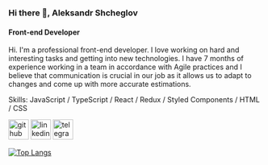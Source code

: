 ### Hi there 👋, Aleksandr Shcheglov
#### Front-end Developer 

Hi. I'm a professional front-end developer. I love working on hard and interesting tasks and getting into new technologies. I have 7 months of experience working in a team in accordance with Agile practices and I believe that communication is crucial in our job as it allows us to adapt to changes and come up with more accurate estimations. 

Skills: JavaScript / TypeScript / React / Redux / Styled Components / HTML / CSS

[<img src='https://cdn.jsdelivr.net/npm/simple-icons@3.0.1/icons/github.svg' alt='github' height='40'>](https://github.com/svinohryak)  [<img src='https://cdn.jsdelivr.net/npm/simple-icons@3.0.1/icons/linkedin.svg' alt='linkedin' height='40'>](https://www.linkedin.com/in/https://www.linkedin.com/in/aleksandr-shcheglov-webdev//)  [<img src='https://cdn.jsdelivr.net/npm/simple-icons@3.0.1/icons/telegram.svg' alt='telegram' height='40'>](https://t.me/shcheglov_aleksandr)  

[![Top Langs](https://github-readme-stats.vercel.app/api/top-langs/?username=svinohryak)](https://github.com/anuraghazra/github-readme-stats)

